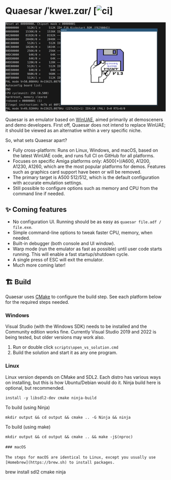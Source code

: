 # Quaesar /ˈkweɪ.zɑr/ [![ci](https://github.com/theblacklotus/quaesar/actions/workflows/ci.yml/badge.svg)]

<img src="https://raw.githubusercontent.com/theblacklotus/quaesar/readme-update/bin/quaesar.png">

Quaesar is an emulator based on [WinUAE](https://github.com/tonioni/WinUAE), aimed primarily at demosceners and demo developers. First off, Quaesar does not intend to replace WinUAE; it should be viewed as an alternative within a very specific niche.

So, what sets Quaesar apart?

 * Fully cross-platform: Runs on Linux, Windows, and macOS, based on the latest WinUAE code, and runs full CI on GitHub for all platforms.
 * Focuses on specific Amiga platforms only: A500(+)/A600, A1200, A1230, A1260, which are the most popular platforms for demos. Features such as graphics card support have been or will be removed.
 * The primary target is A500 512/512, which is the default configuration with accurate emulation settings.
 *  Still possible to configure options such as memory and CPU from the command line if needed.

## ✨ Coming features

* No configuration UI. Running should be as easy as `quaesar file.adf / file.exe`.
* Simple command-line options to tweak faster CPU, memory, when needed.
* Built-in debugger (both console and UI window).
* Warp mode (run the emulator as fast as possible) until user code starts running. This will enable a fast startup/shutdown cycle.
* A single press of ESC will exit the emulator.
* Much more coming later!

## 🏗️ Build

Quaesar uses [CMake](https://cmake.org) to configure the build step. See each platform below for the required steps needed.

### Windows

Visual Studio (with the Windows SDK) needs to be installed and the Community edition works fine. Currently Visual Studio 2019 and 2022 is being tested, but older versions may work also.

1. Run or double click `scripts\open_vs_solution.cmd`
2. Build the solution and start it as any one program.

### Linux 

Linux version depends on CMake and SDL2. Each distro has various ways on installing, but this is how Ubuntu/Debian would do it. Ninja build here is optional, but recommended.

```
install -y libsdl2-dev cmake ninja-build
```

To build (using Ninja)

```
mkdir output && cd output && cmake .. -G Ninja && ninja
```

To build (using make)

```
mkdir output && cd output && cmake .. && make -j$(nproc)

### macOS

The steps for macOS are identical to Linux, except you usually use [Homebrew](https://brew.sh) to install packages. 

```
brew install sdl2 cmake ninja
```

